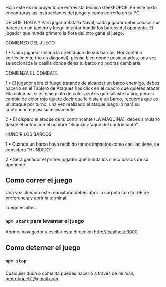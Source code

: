 Hola este es mi proyecto de entrevista tecnica GeekFORCE.
En este texto encontraras las instrucciones del juego y como correrlo en tu PC.

DE QUE TRATA ?
Para jugar a Batalla Naval, cada jugador debe colocar sus barcos en un tablero y luego intentar hundir los barcos del oponente. El jugador que hunda primero la flota del otro gana el juego.

COMIENZO DEL JUEGO

1 • Cada jugador coloca la orientacion de sus barcos; Horizontal o verticalmente (no en diagonal), piensa bien donde posicionarlos, una vez seleccionada la casilla donde dejas tu barco no podras cambiarla.

COMIENZA EL COMBATE

1 • El jugador abre el fuego tratando de alcanzar un barco enemigo, debes hacerlo en el Tablero de Ataques has click en el cuadro que quieres atacar Fila columna, si este se pinta de color azul es que fallaste tu tiro, pero si cambia de color rojo quiere decir que le diste a un barco, recuerda que es un ataque por turno, una vez realizado el ataque luego lo hará su contrincante y así sucesivamente.


2 • El disparo el ataque de tu contrincante (LA MAQUINA), debes simularlo desde el boton con el nombre "Simular ataque del contrincante".

HUNDIR LOS BARCOS

1 • Cuando un barco haya recibido tantos impactos como casillas tiene, se considera "HUNDIDO".

2 • Será ganador el primer jugador que hunda los cinco barcos de su oponente.

## Como correr el juego
Una vez clonado este repositorio debes abrir la carpeta con tu IDE de preferencia y abrir la terminal.

Luego escibes  
### `npm start` para levantar el juego

Abrir el navegador y escibir esta dirección [http://localhost:3000](http://localhost:3000).

## Como deterner el juego
### `npm stop`

### 
Cualquier duda o consulta puedes hacerlo a través de mi mail, pedrobrice91@gmail.com.
